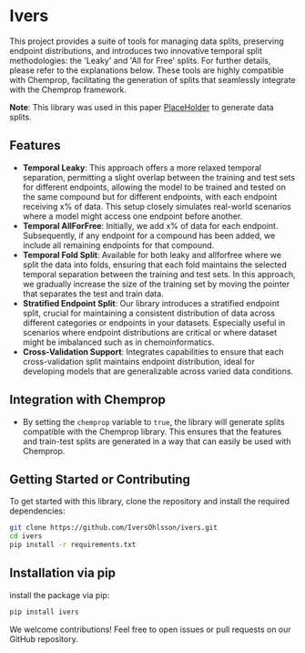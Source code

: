 # Ivers

This project provides a suite of tools for managing data splits, preserving endpoint distributions, and introduces two innovative temporal split methodologies: the 'Leaky' and 'All for Free' splits. For further details, please refer to the explanations below. These tools are highly compatible with Chemprop, facilitating the generation of splits that seamlessly integrate with the Chemprop framework. 

**Note**: This library was used in this paper [PlaceHolder](https://github.com/IversOhlsson/ivers) to generate data splits.

## Features
  - **Temporal Leaky**: This approach offers a more relaxed temporal separation, permitting a slight overlap between the training and test sets for different endpoints, allowing the model to be trained and tested on the same compound but for different endpoints, with each endpoint receiving x% of data. This setup closely simulates real-world scenarios where a model might access one endpoint before another.
  - **Temporal AllForFree**:  Initially, we add x% of data for each endpoint. Subsequently, if any endpoint for a compound has been added, we include all remaining endpoints for that compound.
  - **Temporal Fold Split**: Available for both leaky and allforfree where we split the data into folds, ensuring that each fold maintains the selected temporal separation between the training and test sets. In this approach, we gradually increase the size of the training set by moving the pointer that separates the test and train data.
  - **Stratified Endpoint Split**: Our library introduces a stratified endpoint split, crucial for maintaining a consistent distribution of data across different categories or endpoints in your datasets. Especially useful in scenarios where endpoint distributions are critical or where dataset might be imbalanced such as in chemoinformatics.
  - **Cross-Validation Support**: Integrates capabilities to ensure that each cross-validation split maintains endpoint distribution, ideal for developing models that are generalizable across varied data conditions.

## Integration with Chemprop

- By setting the `chemprop` variable to `true`, the library will generate splits compatible with the Chemprop library. This ensures that the features and train-test splits are generated in a way that can easily be used with Chemprop.

## Getting Started or Contributing

To get started with this library, clone the repository and install the required dependencies:

```bash
git clone https://github.com/IversOhlsson/ivers.git
cd ivers
pip install -r requirements.txt
```

## Installation via pip
install the package via pip:
```bash
pip install ivers
```
We welcome contributions! Feel free to open issues or pull requests on our GitHub repository.

